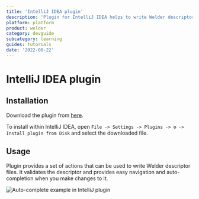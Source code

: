 ```yaml
---
title: 'IntelliJ IDEA plugin'
description: 'Plugin for IntelliJ IDEA helps to write Welder descriptor files'
platform: platform
product: welder
category: devguide
subcategory: learning
guides: tutorials
date: '2022-08-22'
---
```


# IntelliJ IDEA plugin

## Installation

Download the plugin from [here](https://statlas.prod.simple-container.com/dev/platform/idea-plugin.zip).

To install within IntelliJ IDEA, open `File -> Settings -> Plugins -> ⚙️ -> Install plugin from Disk` and select the downloaded file.


## Usage

Plugin provides a set of actions that can be used to write Welder descriptor files. It validates the descriptor and
provides easy navigation and auto-completion when you make changes to it.

![Auto-complete example in IntelliJ plugin](/platform/tool/welder/images/idea-auto-complete.png)
